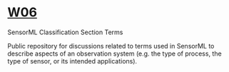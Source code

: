 # [W06](http://vocab.nerc.ac.uk/collection/W06/current/)
SensorML Classification Section Terms

Public repository for discussions related to terms used in SensorML to describe aspects of an observation system (e.g. the type of process, the type of sensor, or its intended applications).
